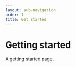 ```yaml
---
layout: sub-navigation
order: 1
title: Get started
---
```


# Getting started

A getting started page.